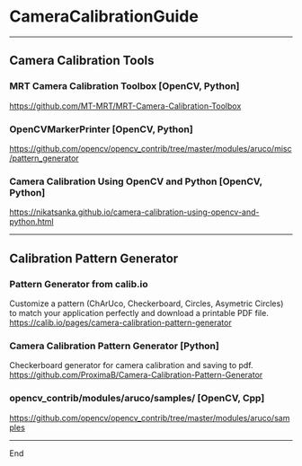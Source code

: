 # CameraCalibrationGuide

---
## Camera Calibration Tools

### MRT Camera Calibration Toolbox [OpenCV, Python]
https://github.com/MT-MRT/MRT-Camera-Calibration-Toolbox

### OpenCVMarkerPrinter [OpenCV, Python]
https://github.com/opencv/opencv_contrib/tree/master/modules/aruco/misc/pattern_generator

### Camera Calibration Using OpenCV and Python [OpenCV, Python]
https://nikatsanka.github.io/camera-calibration-using-opencv-and-python.html

---
## Calibration Pattern Generator

### Pattern Generator from calib.io
Customize a pattern (ChArUco, Checkerboard, Circles, Asymetric Circles) to match your application perfectly and download a printable PDF file.
https://calib.io/pages/camera-calibration-pattern-generator

### Camera Calibration Pattern Generator [Python]
Checkerboard generator for camera calibration and saving to pdf.
https://github.com/ProximaB/Camera-Calibration-Pattern-Generator

### opencv_contrib/modules/aruco/samples/ [OpenCV, Cpp]
https://github.com/opencv/opencv_contrib/tree/master/modules/aruco/samples

---
End
